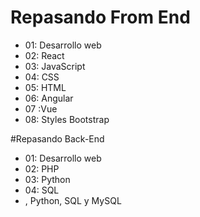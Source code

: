 # Repasando From End
- 01: Desarrollo web
- 02: React
- 03: JavaScript
- 04: CSS
- 05: HTML
- 06: Angular
- 07 :Vue
- 08: Styles Bootstrap


#Repasando Back-End
- 01: Desarrollo web
- 02: PHP
- 03: Python
- 04: SQL
- , Python, SQL y
MySQL
